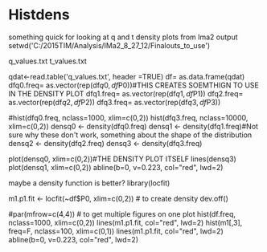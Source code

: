 # Histdens
something quick for looking at q and t density plots from Ima2 output
setwd('C:/2015TIM/Analysis/IMa2_8_27_12/Finalouts_to_use')

q_values.txt
t_values.txt

qdat<-read.table('q_values.txt', header =TRUE)
df= as.data.frame(qdat)
  dfq0.freq= as.vector(rep(df$q0, df$P0))#THIS CREATES SOEMTHIGN TO USE IN THE DENSITY PLOT
dfq1.freq= as.vector(rep(df$q1, df$P1))
dfq2.freq= as.vector(rep(df$q2, df$P2))
dfq3.freq= as.vector(rep(df$q3, df$P3))


#hist(dfq0.freq, nclass=1000, xlim=c(0,2))
hist(dfq3.freq, nclass=10000, xlim=c(0,2))
densq0 <- density(dfq0.freq)
densq1 <- density(dfq1.freq)#Not sure why these don't work, something about the shape of the distribution
densq2 <- density(dfq2.freq)
densq3 <- density(dfq3.freq)



plot(densq0, xlim=c(0,2))#THE DENSITY PLOT ITSELF
lines(densq3)
plot(densq1, xlim=c(0,2))
abline(b=0, v=0.223, col="red", lwd=2)



maybe a density function is better?
library(locfit)

m1.p1.fit <- locfit(~df$P0, xlim=c(0,2)) # to create density
dev.off()

#par(mfrow=c(4,4))  # to get multiple figures on one plot
hist(df.freq, nclass=1000, xlim=c(0,2))
lines(m1.p1.fit, col="red", lwd=2)
hist(m1[,3], freq=F, nclass=100, xlim=c(0,1))
lines(m1.p1.fit, col="red", lwd=2)
abline(b=0, v=0.223, col="red", lwd=2)
